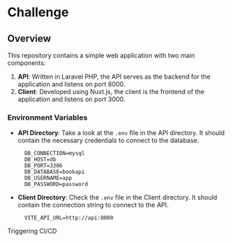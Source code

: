 # Challenge

## Overview

This repository contains a simple web application with two main components:

1. **API**: Written in Laravel PHP, the API serves as the backend for the application and listens on port 8000.
2. **Client**: Developed using Nuxt.js, the client is the frontend of the application and listens on port 3000.

### Environment Variables

- **API Directory**: Take a look at the `.env` file in the API directory. It should contain the necessary credentials to connect to the database.

  ```env
    DB_CONNECTION=mysql
    DB_HOST=db
    DB_PORT=3306
    DB_DATABASE=bookapi
    DB_USERNAME=app
    DB_PASSWORD=password
  ```

- **Client Directory**: Check the `.env` file in the Client directory. It should contain the connection string to connect to the API.

  ```env
    VITE_API_URL=http://api:8000
  ```
Triggering CI/CD
